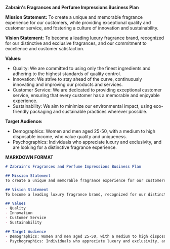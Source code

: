 **Zabrain's Fragrances and Perfume Impressions Business Plan**

**Mission Statement:** 
To create a unique and memorable fragrance experience for our customers, while providing exceptional quality and customer service, and fostering a culture of innovation and sustainability.

**Vision Statement:** 
To become a leading luxury fragrance brand, recognized for our distinctive and exclusive fragrances, and our commitment to excellence and customer satisfaction.

**Values:**
- Quality: We are committed to using only the finest ingredients and adhering to the highest standards of quality control.
- Innovation: We strive to stay ahead of the curve, continuously innovating and improving our products and services.    
- Customer Service: We are dedicated to providing exceptional customer service, ensuring that every customer has a memorable and enjoyable experience.
- Sustainability: We aim to minimize our environmental impact, using eco-friendly packaging and sustainable practices wherever possible.

**Target Audience:**
- Demographics: Women and men aged 25-50, with a medium to high disposable income, who value quality and uniqueness.    
- Psychographics: Individuals who appreciate luxury and exclusivity, and are looking for a distinctive fragrance experience.

**MARKDOWN FORMAT**

```markdown
# Zabrain's Fragrances and Perfume Impressions Business Plan

## Mission Statement
To create a unique and memorable fragrance experience for our customers, while providing exceptional quality and customer service, and fostering a culture of innovation and sustainability.

## Vision Statement
To become a leading luxury fragrance brand, recognized for our distinctive and exclusive fragrances, and our commitment to excellence and customer satisfaction.

## Values
- Quality
- Innovation
- Customer Service
- Sustainability

## Target Audience
- Demographics: Women and men aged 25-50, with a medium to high disposable income, who value quality and uniqueness.    
- Psychographics: Individuals who appreciate luxury and exclusivity, and are looking for a distinctive fragrance experience.
```